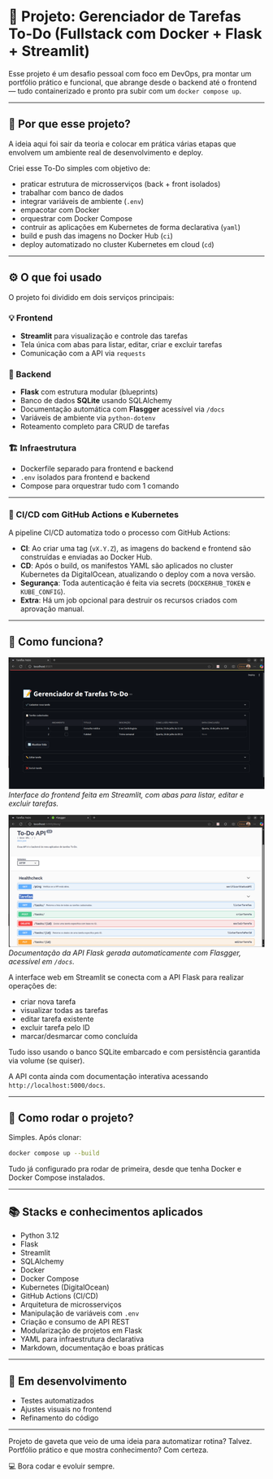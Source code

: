 # 📝 Projeto: Gerenciador de Tarefas To-Do (Fullstack com Docker + Flask + Streamlit)

Esse projeto é um desafio pessoal com foco em DevOps, pra montar um portfólio prático e funcional, que abrange desde o backend até o frontend — tudo containerizado e pronto pra subir com um `docker compose up`.

---

## 🚀 Por que esse projeto?

A ideia aqui foi sair da teoria e colocar em prática várias etapas que envolvem um ambiente real de desenvolvimento e deploy.

Criei esse To-Do simples com objetivo de:

- praticar estrutura de microsserviços (back + front isolados)
- trabalhar com banco de dados
- integrar variáveis de ambiente (`.env`)
- empacotar com Docker
- orquestrar com Docker Compose
- contruir as aplicações em Kubernetes de forma declarativa (`yaml`)
- build e push das imagens no Docker Hub (`ci`)
- deploy automatizado no cluster Kubernetes em cloud (`cd`)

---

## ⚙️ O que foi usado

O projeto foi dividido em dois serviços principais:

### 💡 Frontend

- **Streamlit** para visualização e controle das tarefas
- Tela única com abas para listar, editar, criar e excluir tarefas
- Comunicação com a API via `requests`

### 🧠 Backend

- **Flask** com estrutura modular (blueprints)
- Banco de dados **SQLite** usando SQLAlchemy
- Documentação automática com **Flasgger** acessível via `/docs`
- Variáveis de ambiente via `python-dotenv`
- Roteamento completo para CRUD de tarefas


### 🏗️ Infraestrutura

- Dockerfile separado para frontend e backend
- `.env` isolados para frontend e backend
- Compose para orquestrar tudo com 1 comando

---

### 🚢 CI/CD com GitHub Actions e Kubernetes

A pipeline CI/CD automatiza todo o processo com GitHub Actions:

- **CI**: Ao criar uma tag (`vX.Y.Z`), as imagens do backend e frontend são construídas e enviadas ao Docker Hub.
- **CD**: Após o build, os manifestos YAML são aplicados no cluster Kubernetes da DigitalOcean, atualizando o deploy com a nova versão.
- **Segurança**: Toda autenticação é feita via secrets (`DOCKERHUB_TOKEN` e `KUBE_CONFIG`).
- **Extra**: Há um job opcional para destruir os recursos criados com aprovação manual.

---

## 🧠 Como funciona?

![Tela do Streamlit](images/interface-streamlit.png)
*Interface do frontend feita em Streamlit, com abas para listar, editar e excluir tarefas.*

![Interface da API Swagger](images/api-docs.png)
*Documentação da API Flask gerada automaticamente com Flasgger, acessível em `/docs`.*

A interface web em Streamlit se conecta com a API Flask para realizar operações de:

- criar nova tarefa
- visualizar todas as tarefas
- editar tarefa existente
- excluir tarefa pelo ID
- marcar/desmarcar como concluída

Tudo isso usando o banco SQLite embarcado e com persistência garantida via volume (se quiser).

A API conta ainda com documentação interativa acessando `http://localhost:5000/docs`.

---

## 🐳 Como rodar o projeto?

Simples. Após clonar:

```bash
docker compose up --build
```

Tudo já configurado pra rodar de primeira, desde que tenha Docker e Docker Compose instalados.

---

## 📚 Stacks e conhecimentos aplicados

- Python 3.12
- Flask
- Streamlit
- SQLAlchemy
- Docker
- Docker Compose
- Kubernetes (DigitalOcean)
- GitHub Actions (CI/CD)
- Arquitetura de microsserviços
- Manipulação de variáveis com `.env`
- Criação e consumo de API REST
- Modularização de projetos em Flask
- YAML para infraestrutura declarativa
- Markdown, documentação e boas práticas

---

## 🔄 Em desenvolvimento

- Testes automatizados
- Ajustes visuais no frontend
- Refinamento do código

---

Projeto de gaveta que veio de uma ideia para automatizar rotina? Talvez.  
Portfólio prático e que mostra conhecimento? Com certeza.

💻 Bora codar e evoluir sempre.
